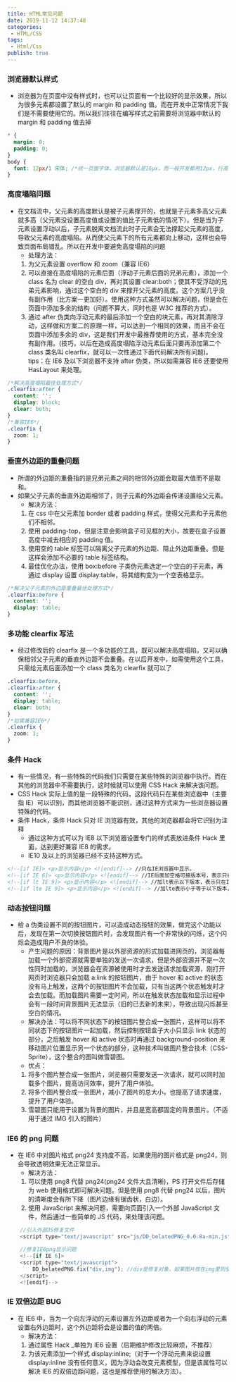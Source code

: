```yaml
---
title: HTML常见问题
date: 2019-11-12 14:37:48
categories:
 - HTML/CSS
tags:
 - Html/Css
publish: true
---
```


### 浏览器默认样式

- 浏览器为在页面中没有样式时，也可以让页面有一个比较好的显示效果，所以为很多元素都设置了默认的 margin 和 padding 值。而在开发中正常情况下我们是不需要使用它的。所以我们往往在编写样式之前需要将浏览器中默认的 margin 和 padding 值<!-- more -->去掉

```css
* {
  margin: 0;
  padding: 0;
}
body {
  font: 12px/1 宋体; /*统一页面字体，浏览器默认是16px，而一般开发都用12px，行高为1*/
}
```

### 高度塌陷问题

- 在文档流中，父元素的高度默认是被子元素撑开的，也就是子元素多高父元素就多高（父元素没设置高度值或设置的值比子元素低的情况下）。但是当为子元素设置浮动以后，子元素脱离文档流此时子元素会无法撑起父元素的高度，导致父元素的高度塌陷。从而使父元素下的所有元素都向上移动，这样也会导致页面布局错乱。所以在开发中要避免高度塌陷的问题
  - 处理方法：
  1. 为父元素设置 overflow 和 zoom（兼容 IE6）
  2. 可以直接在高度塌陷的元素后面（浮动子元素后面的兄弟元素），添加一个 class 名为 clear 的空白 div，再对其设置 clear:both；使其不受浮动的兄弟元素影响，通过这个空白的 div 来撑开父元素的高度。这个方案几乎没有副作用（比方案一更加好）。使用这种方式虽然可以解决问题，但是会在页面中添加多余的结构（问题不算大，同时也是 W3C 推荐的方式）。
  3. 通过 after 伪类向浮动元素的最后添加一个空白的块元素，再对其清除浮动，这样做和方案二的原理一样，可以达到一个相同的效果，而且不会在页面中添加多余的 div，这是我们开发中最推荐使用的方式，基本完全没有副作用。(技巧，以后在造成高度塌陷浮动元素后面只要再添加第二个 class 类名叫 clearfix，就可以一次性通过下面代码解决所有问题)。
     tips：在 IE6 及以下浏览器不支持 after 伪类，所以如需兼容 IE6 还要使用 HasLayout 来处理。

```css
/*解决高度塌陷最佳处理方式*/
.clearfix:after {
  content: '';
  display: block;
  clear: both;
}
/*兼容IE6*/
.clearfix {
  zoom: 1;
}
```

### 垂直外边距的重叠问题

- 所谓的外边距的重叠指的是兄弟元素之间的相邻外边距会取最大值而不是取和。
- 如果父子元素的垂直外边距相邻了，则子元素的外边距会传递设置给父元素。
  - 解决方法：
  1. 在 css 中在父元素加 border 或者 padding 样式，使得父元素和子元素他们不相邻。
  2. 使用 padding-top，但是注意会影响盒子可见框的大小，故要在盒子设置高度中减去相应的 padding 值。
  3. 使用空的 table 标签可以隔离父子元素的外边距、阻止外边距重叠。但是这样会添加不必要的 table 标签结构。
  4. 最佳优化办法，使用 box:before 子类伪元素选定一个空白的子元素，再通过 display 设置 display:table，将其结构变为一个空表格显示。

```css
/*解决父子元素的外边距重叠最佳处理方式*/
.clearfix:before {
  content: '';
  display: table;
}
```

### 多功能 clearfix 写法

- 经过修改后的 clearfix 是一个多功能的工具，既可以解决高度塌陷，又可以确保相邻父子元素的垂直外边距不会重叠。在以后开发中，如需使用这个工具，只需给元素后面添加一个 class 类名为 clearfix 就可以了

```css
.clearfix:before,
.clearfix:after {
  content: '';
  display: table;
  clear: both;
}
/*如需兼容IE6*/
.clearfix {
  zoom: 1;
}
```

### 条件 Hack

- 有一些情况，有一些特殊的代码我们只需要在某些特殊的浏览器中执行。而在其他的浏览器中不需要执行，这时候就可以使用 CSS Hack 来解决该问题。
- CSS Hack 实际上值的是一段特殊的代码，这段代码只在某些浏览器中（主要指 IE）可以识别，而其他浏览器不能识别，通过这种方式来为一些浏览器设置特殊的代码。
- 条件 Hack，条件 Hack 只对 IE 浏览器有效，其他的浏览器都会将它识别为注释
  - 通过这种方式可以为 IE8 以下浏览器设置专门的样式表放进条件 Hack 里面，达到更好兼容 IE8 的需求。
  - IE10 及以上的浏览器已经不支持这种方式。

```HTML
<!--[if IE]> <p>显示内容</p> <![endif]--> //只在IE浏览器中显示。
<!--[if IE 6]> <p>显示内容</p> <![endif]--> //IE后面加空格可接版本号，表示只在IE6浏览器中显示。！表示非此版本中显示
<!--[if lt IE 9]> <p>显示内容</p> <![endif]--> //加lt表示以下版本，表示只在IE9以下浏览器中显示，不包括IE9。gt表示大于
<!--[if lte IE 9]> <p>显示内容</p> <![endif]--> //加lte表示小于等于以下版本，表示只在IE9或IE9以下浏览器中显示。gte表示大于或等于
```

### 动态按钮问题

- 给 a 伪类设置不同的按钮图片，可以造成动态按钮的效果，做完这个功能以后，发现在第一次切换按钮图片时，会发现图片有一个非常快的闪烁，这个闪烁会造成用户不良的体验。
  - 产生问题的原因：背景图片是以外部资源的形式加载进网页的，浏览器每加载一个外部资源就需要单独的发送一次请求，但是外部资源并不是一次性同时加载的，浏览器会在资源被使用时才去发送请求加载资源，刚打开网页时浏览器只会加载 a:link 的按钮图片，由于 hover 和 active 的状态没有马上触发，这两个的按钮图片不会加载，只有当这两个状态触发时才会去加载。而加载图片需要一定时间，所以在触发状态加载和显示过程中会有一段时间背景图片无法显示（旧的已去新的未来），导致出现闪烁甚至空白的情况。
  - 解决办法：可以将不同状态下的按钮图片整合成一张图片，这样可以将不同状态下的按钮图片一起加载，然后控制按钮盒子大小只显示 link 状态的部分，之后触发 hover 和 active 状态时再通过 background-position 来移动图片位置显示另一个状态的部分，这种技术叫做图片整合技术（CSS-Sprite），这个整合的图叫做雪碧图。
  - 优点：
  1. 将多个图片整合成一张图片，浏览器只需要发送一次请求，就可以同时加载多个图片，提高访问效率，提升了用户体验。
  2. 将多个图片整合成一张图片，减小了图片的总大小，也提高了请求速度，提升了用户体验。
  3. 雪碧图只能用于设置为背景的图片，并且是宽高都固定的背景图片。（不适用于通过 IMG 引入的图片）

### IE6 的 png 问题

- 在 IE6 中对图片格式 png24 支持度不高，如果使用的图片格式是 png24，则会导致透明效果无法正常显示。
  - 解决方法：
  1. 可以使用 png8 代替 png24(png24 文件大且清晰)，PS 打开文件后存储为 web 使用格式即可解决问题。但是使用 png8 代替 png24 以后，图片的清晰度会有所下降（图片边缘有锯齿状，白边）。
  2. 使用 JavaScript 来解决问题，需要向页面引入一个外部 JavaScript 文件，然后通过一些简单的 JS 代码，来处理该问题。

```javascript
    //引入外部JS修复文件
    <script type="text/javascript" src="js/DD_belatedPNG_0.0.8a-min.js"></script>

    //修复IE6png显示问题
    <!--[if IE 6]>
    <script type="text/javascript">
        DD_belatedPNG.fix("div,img"); //div是修复对象，如果图片放在img里则使用fix("img");
    </script>
    <![endif]-->
```

### IE 双倍边距 BUG

- 在 IE6 中，当为一个向左浮动的元素设置左外边距或者为一个向右浮动的元素设置右外边距时，这个外边距将会是设置的值的两倍。
  - 解决方法：
  1. 通过属性 Hack \_单独为 IE6 设置（后期维护修改比较麻烦，不推荐）
  2. 为该元素添加一个样式 display:inline;（对于一个浮动元素来说设置 display:inline 没有任何意义，因为浮动会改变元素模型，但是该属性可以解决 IE6 的双倍边距问题，这也是推荐使用的解决方法）。
